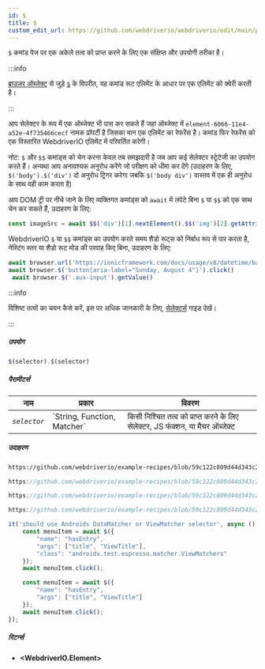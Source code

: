 ```yaml
---
id: $
title: $
custom_edit_url: https://github.com/webdriverio/webdriverio/edit/main/packages/webdriverio/src/commands/element/$.ts
---
```


`$` कमांड पेज पर एक अकेले तत्व को प्राप्त करने के लिए एक संक्षिप्त और उपयोगी तरीका है।

:::info

[ब्राउज़र ऑब्जेक्ट](/docs/api/browser) से जुड़े [`$`](/docs/api/browser/$) के विपरीत, 
यह कमांड रूट एलिमेंट के आधार पर एक एलिमेंट को क्वेरी करती है।

:::

आप सेलेक्टर के रूप में एक ऑब्जेक्ट भी पास कर सकते हैं जहां ऑब्जेक्ट में `element-6066-11e4-a52e-4f735466cecf` 
नामक प्रॉपर्टी है जिसका मान एक एलिमेंट का रेफरेंस है। कमांड फिर रेफरेंस को एक विस्तारित WebdriverIO एलिमेंट में परिवर्तित करेगी।

नोट: `$` और `$$` कमांड्स को चेन करना केवल तब समझदारी है जब आप कई सेलेक्टर स्ट्रेटेजी का उपयोग करते हैं। अन्यथा आप
अनावश्यक अनुरोध करेंगे जो परीक्षण को धीमा कर देंगे (उदाहरण के लिए, `$('body').$('div')` दो अनुरोध ट्रिगर करेगा जबकि
`$('body div')` वास्तव में एक ही अनुरोध के साथ वही काम करता है)

आप DOM ट्री पर नीचे जाने के लिए व्यक्तिगत कमांड्स को `await` में लपेटे बिना `$` या `$$` को एक साथ चेन कर सकते हैं, उदाहरण के लिए:

```js
const imageSrc = await $$('div')[1].nextElement().$$('img')[2].getAttribute('src')
```

WebdriverIO `$` या `$$` कमांड्स का उपयोग करते समय शैडो रूट्स को निर्बाध रूप से पार करता है, नेस्टिंग स्तर या
शैडो रूट मोड की परवाह किए बिना, उदाहरण के लिए:

```js
await browser.url('https://ionicframework.com/docs/usage/v8/datetime/basic/demo.html?ionic:mode=md')
await browser.$('button[aria-label="Sunday, August 4"]').click()
 await browser.$('.aux-input').getValue()
```

:::info

विशिष्ट तत्वों का चयन कैसे करें, इस पर अधिक जानकारी के लिए, [सेलेक्टर्स](/docs/selectors) गाइड देखें।

:::

##### उपयोग

```js
$(selector).$(selector)
```

##### पैरामीटर्स

<table>
  <thead>
    <tr>
      <th>नाम</th><th>प्रकार</th><th>विवरण</th>
    </tr>
  </thead>
  <tbody>
    <tr>
      <td><code><var>selector</var></code></td>
      <td>`String, Function, Matcher`</td>
      <td>किसी निश्चित तत्व को प्राप्त करने के लिए सेलेक्टर, JS फंक्शन, या मैचर ऑब्जेक्ट</td>
    </tr>
  </tbody>
</table>

##### उदाहरण

```html reference title="example.html" useHTTPS
https://github.com/webdriverio/example-recipes/blob/59c122c809d44d343c231bde2af7e8456c8f086c/queryElements/example.html
```

```js reference title="singleElements.js" useHTTPS
https://github.com/webdriverio/example-recipes/blob/59c122c809d44d343c231bde2af7e8456c8f086c/queryElements/singleElements.js#L9-L10
```

```js reference title="singleElements.js" useHTTPS
https://github.com/webdriverio/example-recipes/blob/59c122c809d44d343c231bde2af7e8456c8f086c/queryElements/singleElements.js#L16-L25
```

```js reference title="singleElements.js" useHTTPS
https://github.com/webdriverio/example-recipes/blob/59c122c809d44d343c231bde2af7e8456c8f086c/queryElements/singleElements.js#L42-L46
```

```js title="$.js"
it('should use Androids DataMatcher or ViewMatcher selector', async () => {
    const menuItem = await $({
        "name": "hasEntry",
        "args": ["title", "ViewTitle"],
        "class": "androidx.test.espresso.matcher.ViewMatchers"
    });
    await menuItem.click();

    const menuItem = await $({
        "name": "hasEntry",
        "args": ["title", "ViewTitle"]
    });
    await menuItem.click();
});
```

##### रिटर्न्स

- **&lt;WebdriverIO.Element&gt;**